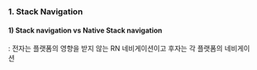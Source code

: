 ### 1. Stack Navigation

#### 1) Stack navigation vs Native Stack navigation

: 전자는 플랫폼의 영향을 받지 않는 RN 네비게이션이고 후자는 각 플랫폼의 네비게이션
